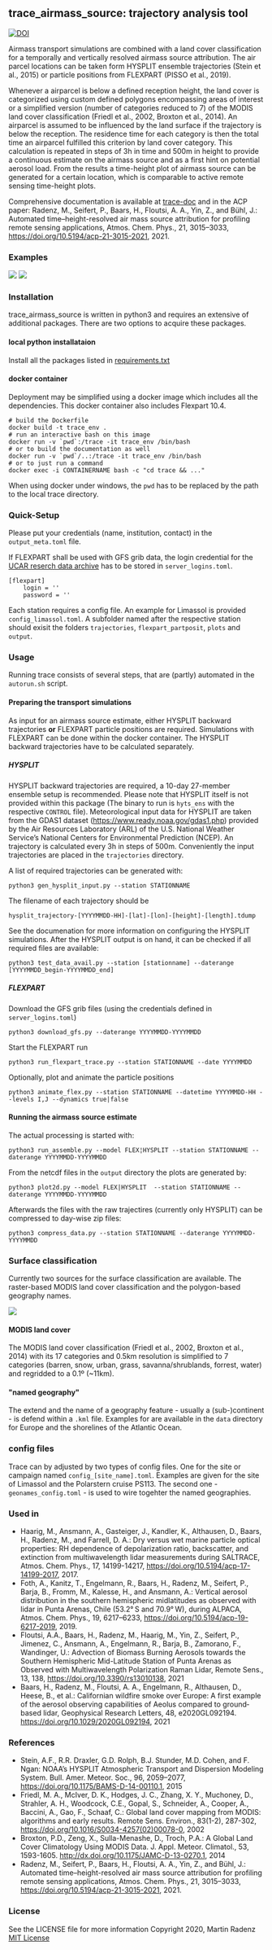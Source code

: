 ## trace_airmass_source: trajectory analysis tool

[![DOI](https://zenodo.org/badge/DOI/10.5281/zenodo.2576558.svg)](https://doi.org/10.5281/zenodo.2576558)

Airmass transport simulations are combined with a land cover classification for a temporally and vertically resolved airmass source attribution. 
The air parcel locations can be taken form HYSPLIT ensemble trajectories (Stein et al., 2015) or particle positions from FLEXPART (PISSO et al., 2019). 

Whenever a airparcel is below a defined reception height, the land cover is categorized using custom defined polygons encompassing areas of interest or a simplified version (number of categories reduced to 7) of the MODIS land cover classification (Friedl et al., 2002, Broxton et al., 2014). 
An airparcel is assumed to be influenced by the land surface if the trajectory is below the reception. The residence time for each category is then the total time an airparcel fulfilled this criterion by land cover category. This calculation is repeated in steps of 3h in time and 500m in height to provide a continuous estimate on the airmass source and as a first hint on potential aerosol load.
From the results a time-height plot of airmass source can be generated for a certain location, which is comparable to active remote sensing time-height plots.

Comprehensive documentation is available at [trace-doc](https://martin-rdz.github.io/trace-doc/) and in the ACP paper:
Radenz, M., Seifert, P., Baars, H., Floutsi, A. A., Yin, Z., and Bühl, J.: Automated time–height-resolved air mass source attribution for profiling remote sensing applications, Atmos. Chem. Phys., 21, 3015–3033, https://doi.org/10.5194/acp-21-3015-2021, 2021. 

### Examples
![](examples/map_to_profile_pub_small.png)
![](examples/20170914_limassol_flexpart_small.png)


### Installation
trace_airmass_source is written in python3 and requires an extensive of additional packages. There are two options to acquire these packages.

#### local python installataion
Install all the packages listed in [requirements.txt](requirements.txt)

#### docker container
Deployment may be simplified using a docker image which includes all the dependencies.
This docker container also includes Flexpart 10.4.

```
# build the Dockerfile
docker build -t trace_env .
# run an interactive bash on this image
docker run -v `pwd`:/trace -it trace_env /bin/bash
# or to build the documentation as well
docker run -v `pwd`/..:/trace -it trace_env /bin/bash
# or to just run a command
docker exec -i CONTAINERNAME bash -c "cd trace && ..."
```

When using docker under windows, the `pwd` has to be replaced by the path to the local trace directory.


### Quick-Setup

Please put your credentials (name, institution, contact) in the `output_meta.toml` file.

If FLEXPART shall be used with GFS grib data, the login credential for the [UCAR reserch data archive](rda.ucar.edu) has to be stored in `server_logins.toml`.


    [flexpart]
        login = ''
        password = ''


Each station requires a config file. An example for Limassol is provided `config_limassol.toml`.
A subfolder named after the respective station should exisit the folders `trajectories`, `flexpart_partposit`, `plots` and `output`.
    

### Usage
Running trace consists of several steps, that are (partly) automated in the `autorun.sh` script.

#### Preparing the transport simulations
As input for an airmass source estimate, either HYSPLIT backward trajectories **or** FLEXPART particle positions are required.
Simulations with FLEXPART can be done within the docker container. The HYSPLIT backward trajectories have to be calculated separately.


##### HYSPLIT
HYSPLIT backward trajectories are required, a 10-day 27-member ensemble setup is recommended. Please note that HYSPLIT itself is not provided within this package (The binary to run is `hyts_ens` with the respective `CONTROL` file).
Meteorological input data for HYSPLIT are taken from the GDAS1 dataset (<https://www.ready.noaa.gov/gdas1.php>) provided by the Air Resources Laboratory (ARL) of the U.S. National Weather Service’s National Centers for Environmental Prediction (NCEP).
An trajectory is calculated every 3h in steps of 500m. Conveniently the input trajectories are placed in the `trajectories` directory.

A list of required trajectories can be generated with:

```
python3 gen_hysplit_input.py --station STATIONNAME
```

The filename of each trajectory should be

```
hysplit_trajectory-[YYYYMMDD-HH]-[lat]-[lon]-[height]-[length].tdump
```

See the documenation for more information on configuring the HYSPLIT simulations.
After the HYSPLIT output is on hand, it can be checked if all required files are available:

```
python3 test_data_avail.py --station [stationname] --daterange [YYYYMMDD_begin-YYYYMMDD_end]
```

##### FLEXPART
Download the GFS grib files (using the credentials defined in `server_logins.toml`)

```
python3 download_gfs.py --daterange YYYYMMDD-YYYYMMDD
```

Start the FLEXPART run

```
python3 run_flexpart_trace.py --station STATIONNAME --date YYYYMMDD
```

Optionally, plot and animate the particle positions

```
python3 animate_flex.py --station STATIONNAME --datetime YYYYMMDD-HH --levels I,J --dynamics true|false    
```

#### Running the airmass source estimate
    
The actual processing is started with:

```
python3 run_assemble.py --model FLEX¦HYSPLIT --station STATIONNAME --daterange YYYYMMDD-YYYYMMDD
```

From the netcdf files in the `output` directory the plots are generated by:

```
python3 plot2d.py --model FLEX|HYSPLIT  --station STATIONNAME --daterange YYYYMMDD-YYYYMMDD
```

Afterwards the files with the raw trajectires (currently only HYSPLIT) can be compressed to day-wise zip files:

```
python3 compress_data.py --station STATIONNAME --daterange YYYYMMDD-YYYYMMDD
```

### Surface classification
Currently two sources for the surface classification are available. The raster-based MODIS land cover classification and the polygon-based geography names.

![](examples/maps_combined_doc.png)


#### MODIS land cover
The MODIS land cover classification (Friedl et al., 2002, Broxton et al., 2014) with its 17 categories and 0.5km resolution is simplified to 7 categories (barren, snow, urban, grass, savanna/shrublands, forrest, water) and regridded to a 0.1º (~11km).

#### "named geography"
The extend and the name of a geography feature - usually a (sub-)continent - is defend within a `.kml` file. Examples for are available in the `data` directory for Europe and the shorelines of the Atlantic Ocean.


### config files

Trace can by adjusted by two types of config files. One for the site or campaign named `config_[site_name].toml`. Examples are given for the site of Limassol and the Polarstern cruise PS113.
The second one - `geonames_config.toml` - is used to wire togehter the named geographies. 


### Used in
- Haarig, M., Ansmann, A., Gasteiger, J., Kandler, K., Althausen, D., Baars, H., Radenz, M., and Farrell, D. A.: Dry versus wet marine particle optical properties: RH dependence of depolarization ratio, backscatter, and extinction from multiwavelength lidar measurements during SALTRACE, Atmos. Chem. Phys., 17, 14199-14217, <https://doi.org/10.5194/acp-17-14199-2017>, 2017. 
- Foth, A., Kanitz, T., Engelmann, R., Baars, H., Radenz, M., Seifert, P., Barja, B., Fromm, M., Kalesse, H., and Ansmann, A.: Vertical aerosol distribution in the southern hemispheric midlatitudes as observed with lidar in Punta Arenas, Chile (53.2° S and 70.9° W), during ALPACA, Atmos. Chem. Phys., 19, 6217–6233, <https://doi.org/10.5194/acp-19-6217-2019>, 2019. 
- Floutsi, A.A., Baars, H., Radenz, M., Haarig, M., Yin, Z., Seifert, P., Jimenez, C., Ansmann, A., Engelmann, R., Barja, B., Zamorano, F., Wandinger, U.: Advection of Biomass Burning Aerosols towards the Southern Hemispheric Mid-Latitude Station of Punta Arenas as Observed with Multiwavelength Polarization Raman Lidar, Remote Sens., 13, 138, https://doi.org/10.3390/rs13010138, 2021
-  Baars, H., Radenz, M., Floutsi, A. A., Engelmann, R., Althausen, D., Heese, B., et al.: Californian wildfire smoke over Europe: A first example of the aerosol observing capabilities of Aeolus compared to ground‐based lidar, Geophysical Research Letters, 48, e2020GL092194. https://doi.org/10.1029/2020GL092194, 2021


### References
- Stein, A.F., R.R. Draxler, G.D. Rolph, B.J. Stunder, M.D. Cohen, and F. Ngan: NOAA’s HYSPLIT Atmospheric Transport and Dispersion Modeling System. Bull. Amer. Meteor. Soc., 96, 2059–2077, <https://doi.org/10.1175/BAMS-D-14-00110.1>, 2015
- Friedl, M. A., McIver, D. K., Hodges, J. C., Zhang, X. Y., Muchoney, D., Strahler, A. H., Woodcock, C.E., Gopal, S., Schneider, A., Cooper, A., Baccini, A., Gao, F., Schaaf, C.: Global land cover mapping from MODIS: algorithms and early results. Remote Sens. Environ., 83(1-2), 287-302, <https://doi.org/10.1016/S0034-4257(02)00078-0>, 2002
- Broxton, P.D., Zeng, X., Sulla-Menashe, D., Troch, P.A.: A Global Land Cover Climatology Using MODIS Data. J. Appl. Meteor. Climatol., 53, 1593-1605. <http://dx.doi.org/10.1175/JAMC-D-13-0270.1>, 2014
- Radenz, M., Seifert, P., Baars, H., Floutsi, A. A., Yin, Z., and Bühl, J.: Automated time–height-resolved air mass source attribution for profiling remote sensing applications, Atmos. Chem. Phys., 21, 3015–3033, https://doi.org/10.5194/acp-21-3015-2021, 2021. 

### License
See the LICENSE file for more information
Copyright 2020, Martin Radenz
[MIT License](http://www.opensource.org/licenses/mit-license.php)

<!--
https://landcover.usgs.gov/global_climatology.php 
http://journals.ametsoc.org/doi/abs/10.1175/JAMC-D-13-0270.1-->
